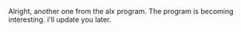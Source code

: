 Alright, another one from the alx program. The program is becoming interesting. i'll update you later.

